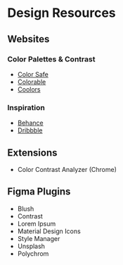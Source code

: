 # Design Resources

## Websites

### Color Palettes & Contrast
* [Color Safe](https://colorsafe.co/)
* [Colorable](https://colorable.jxnblk.com/)
* [Coolors](https://coolors.co/)

### Inspiration
* [Behance](https://behance.net/)
* [Dribbble](https://dribbble.com/)

## Extensions

* Color Contrast Analyzer (Chrome)

## Figma Plugins

* Blush
* Contrast
* Lorem Ipsum
* Material Design Icons
* Style Manager
* Unsplash
* Polychrom

